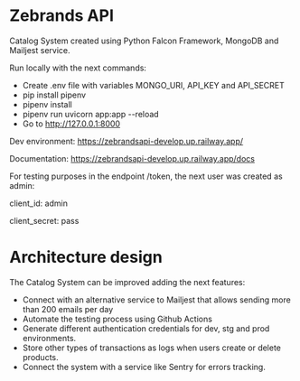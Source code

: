 
# Zebrands API
Catalog System created using Python Falcon Framework, MongoDB and Mailjest service.

Run locally with the next commands:
- Create .env file with variables MONGO_URI, API_KEY and API_SECRET
- pip install pipenv
- pipenv install
- pipenv run uvicorn app:app --reload
- Go to http://127.0.0.1:8000

Dev environment: https://zebrandsapi-develop.up.railway.app/

Documentation: https://zebrandsapi-develop.up.railway.app/docs

For testing purposes in the endpoint /token, the next user was created as admin:

client_id: admin

client_secret: pass

# Architecture design

The Catalog System can be improved adding the next features:
- Connect with an alternative service to Mailjest that allows sending more than 200 emails per day
- Automate the testing process using Github Actions
- Generate different authentication credentials for dev, stg and prod environments.
- Store other types of transactions as logs when users create or delete products.
- Connect the system with a service like Sentry for errors tracking.
